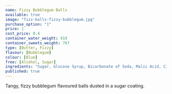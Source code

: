 ```yaml
---
name: Fizzy Bubblegum Balls
available: true
image: "fizz-balls-fizzy-bubblegum.jpg"
purchase_option: "1"
price: 1
cost_price: 0.4
container_water_weight: 919
container_sweets_weight: 767
type: [Butter, Fizzy]
flavour: [Bubblegum]
colour: [Blue]
free: [Alcohol, Sugar]
ingredients: "Sugar, Glucose Syrup, Bicarbonate of Soda, Malic Acid, Citric Acid, Colours: E129, E133"
published: true
---
```

Tangy, fizzy bubblegum flavoured balls dusted in a sugar coating.